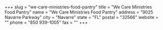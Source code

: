 +++
slug = "we-care-ministries-food-pantry"
title = "We Care Ministries Food Pantry"
name = "We Care Ministries Food Pantry"
address = "9025 Navarre Parkway"
city = "Navarre"
state = "FL"
postal = "32566"
website = ""
phone = "850 939-1005"
fax = ""
+++
